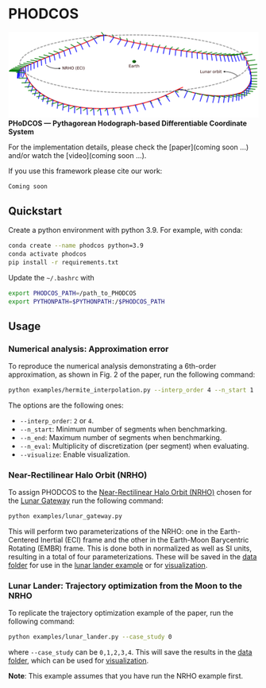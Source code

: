 # PHODCOS
![Logo](examples/data/figures/nrho_cover.png)
**PHoDCOS — Pythagorean Hodograph-based Differentiable Coordinate System**

For the implementation details, please check the [paper](coming soon ...) and/or watch the [video](coming soon ...).

If you use this framework please cite our work:

```
Coming soon
```

## Quickstart

<!-- Install dependencies with

```
sudo apt-get install libcdd-dev
``` -->

Create a python environment with python 3.9. For example, with conda:

```bash
conda create --name phodcos python=3.9
conda activate phodcos
pip install -r requirements.txt
```

Update the `~/.bashrc` with

```bash
export PHODCOS_PATH=/path_to_PHODCOS
export PYTHONPATH=$PYTHONPATH:/$PHODCOS_PATH
```

## Usage

### Numerical analysis: Approximation error

To reproduce the numerical analysis demonstrating a 6th-order approximation, as shown in Fig. 2 of the paper, run the following command:
```bash
python examples/hermite_interpolation.py --interp_order 4 --n_start 1  --n_end 9 --visualize
```

The options are the following ones:

- `--interp_order`: `2` or `4`.
- `--n_start`: Minimum number of segments when benchmarking.
- `--n_end`: Maximum number of segments when benchmarking.
- `--n_eval`: Multiplicity of discretization (per segment) when evaluating.
- `--visualize`: Enable visualization.


### Near-Rectilinear Halo Orbit (NRHO)
To assign PHODCOS to the [Near-Rectilinear Halo Orbit (NRHO)](https://en.wikipedia.org/wiki/Near-rectilinear_halo_orbit) chosen for the [Lunar Gateway](https://en.wikipedia.org/wiki/Lunar_Gateway) run the following command:

```bash
python examples/lunar_gateway.py
```

This will perform two parameterizations of the NRHO: one in the Earth-Centered Inertial (ECI) frame and the other in the Earth-Moon Barycentric Rotating (EMBR) frame. This is done both in normalized as well as SI units, resulting in a total of four parameterizations.  These will be saved in the [data folder](examples/data) for use in the [lunar lander example](examples/lunar_lander.py) or for [visualization](examples/data/figures/parameterization_plots.py).

### Lunar Lander: Trajectory optimization from the Moon to the NRHO
To replicate the trajectory optimization example of the paper, run the following command:

```bash 
python examples/lunar_lander.py --case_study 0
```
where `--case_study` can be `0,1,2,3,4`. This will save the results in the [data folder](examples/data), which can be used for [visualization](examples/data/figures/navigation_plots.py).

**Note**: This example assumes that you have run the NRHO example first.